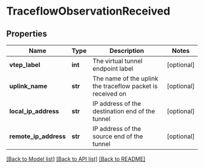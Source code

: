 # TraceflowObservationReceived

## Properties
Name | Type | Description | Notes
------------ | ------------- | ------------- | -------------
**vtep_label** | **int** | The virtual tunnel endpoint label | [optional] 
**uplink_name** | **str** | The name of the uplink the traceflow packet is received on | [optional] 
**local_ip_address** | **str** | IP address of the destination end of the tunnel | [optional] 
**remote_ip_address** | **str** | IP address of the source end of the tunnel | [optional] 

[[Back to Model list]](../README.md#documentation-for-models) [[Back to API list]](../README.md#documentation-for-api-endpoints) [[Back to README]](../README.md)

